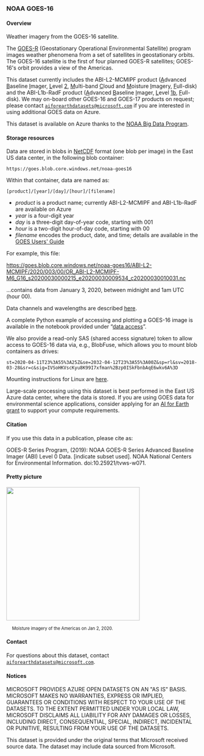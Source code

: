 ### NOAA GOES-16

#### Overview

Weather imagery from the GOES-16 satellite.

The [GOES-R](https://www.goes-r.gov/) (Geostationary Operational Environmental Satellite) program images weather phenomena from a set of satellites in geostationary orbits.  The GOES-16 satellite is the first of four planned GOES-R satellites; GOES-16's orbit provides a view of the Americas. 

This dataset currently includes the ABI-L2-MCMIPF product (<u>A</u>dvanced <u>B</u>aseline <u>I</u>mager, <u>L</u>evel <u>2</u>, <u>M</u>ulti-band <u>C</u>loud and <u>M</u>oisture <u>I</u>magery, <u>F</u>ull-disk) and the ABI-L1b-RadF product (<u>A</u>dvanced <u>B</u>aseline <u>I</u>mager, <u>L</u>evel <u>1b</u>, <u>F</u>ull-disk). We may on-board other GOES-16 and GOES-17 products on request; please contact [`aiforearthdatasets@microsoft.com`](mailto:aiforearthdatasets@microsoft.com?subject=goes16%20question) if you are interested in using additional GOES data on Azure.

This dataset is available on Azure thanks to the [NOAA Big Data Program](https://www.noaa.gov/organization/information-technology/big-data-program).


#### Storage resources 

Data are stored in blobs in [NetCDF](https://www.unidata.ucar.edu/software/netcdf/) format (one blob per image) in the East US data center, in the following blob container:

`https://goes.blob.core.windows.net/noaa-goes16`

Within that container, data are named as:

`[product]/[year]/[day]/[hour]/[filename]`

* <i>product</i> is a product name; currently ABI-L2-MCMIPF and ABI-L1b-RadF are available on Azure
* <i>year</i> is a four-digit year
* <i>day</i> is a three-digit day-of-year code, starting with 001
* <i>hour</i> is a two-digit hour-of-day code, starting with 00
* <i>filename</i> encodes the product, date, and time; details are available in the [GOES Users' Guide](https://www.goes-r.gov/products/docs/PUG-L2%2B-vol5.pdf)

For example, this file:

https://goes.blob.core.windows.net/noaa-goes16/ABI-L2-MCMIPF/2020/003/00/OR_ABI-L2-MCMIPF-M6_G16_s20200030000215_e20200030009534_c20200030010031.nc

...contains data from January 3, 2020, between midnight and 1am UTC (hour 00).

Data channels and wavelengths are described [here](https://www.ncdc.noaa.gov/data-access/satellite-data/goes-r-series-satellites/glossary).

A complete Python example of accessing and plotting a GOES-16 image is available in the notebook provided under &ldquo;<a href="https://azure.microsoft.com/en-us/services/open-datasets/catalog/goes-16?tab=data-access">data access</a>&rdquo;.

We also provide a read-only SAS (shared access signature) token to allow access to GOES-16 data via, e.g., BlobFuse, which allows you to mount blob containers as drives:

`st=2020-04-11T23%3A55%3A25Z&se=2032-04-12T23%3A55%3A00Z&sp=rl&sv=2018-03-28&sr=c&sig=IVSoHKVscKyu8K99I7xfman%2Bzp0ISkFbnbAqE6wkv6A%3D`

Mounting instructions for Linux are [here](https://docs.microsoft.com/en-us/azure/storage/blobs/storage-how-to-mount-container-linux).

Large-scale processing using this dataset is best performed in the East US Azure data center, where the data is stored.  If you are using GOES data for environmental science applications, consider applying for an [AI for Earth grant](http://aka.ms/ai4egrants) to support your compute requirements.


#### Citation

If you use this data in a publication, please cite as:

GOES-R Series Program, (2019): NOAA GOES-R Series Advanced Baseline Imager (ABI) Level 0 Data. [indicate subset used]. NOAA National Centers for Environmental Information. doi:10.25921/tvws-w071.


#### Pretty picture

<img src="https://ai4edatasetspublicassets.blob.core.windows.net/assets/aod_images/goes-16.png" width=350px;><br/>

<p style="font-size:80%;margin-left:15px;">Moisture imagery of the Americas on Jan 2, 2020.</p>


#### Contact

For questions about this dataset, contact [`aiforearthdatasets@microsoft.com`](mailto:aiforearthdatasets@microsoft.com?subject=goes%20question).


#### Notices

MICROSOFT PROVIDES AZURE OPEN DATASETS ON AN "AS IS" BASIS. MICROSOFT MAKES NO WARRANTIES, EXPRESS OR IMPLIED, GUARANTEES OR CONDITIONS WITH RESPECT TO YOUR USE OF THE DATASETS. TO THE EXTENT PERMITTED UNDER YOUR LOCAL LAW, MICROSOFT DISCLAIMS ALL LIABILITY FOR ANY DAMAGES OR LOSSES, INCLUDING DIRECT, CONSEQUENTIAL, SPECIAL, INDIRECT, INCIDENTAL OR PUNITIVE, RESULTING FROM YOUR USE OF THE DATASETS. 

This dataset is provided under the original terms that Microsoft received source data. The dataset may include data sourced from Microsoft.
